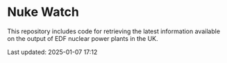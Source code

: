 # Nuke Watch

This repository includes code for retrieving the latest information available on the output of EDF nuclear power plants in the UK.

Last updated: 2025-01-07 17:12